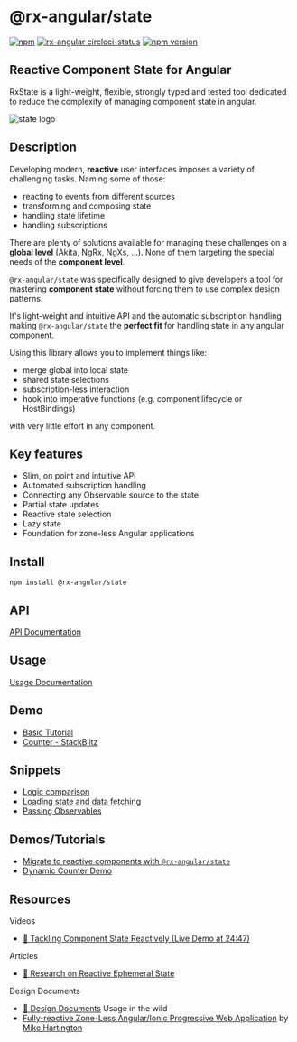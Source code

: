 # @rx-angular/state

[![npm](https://img.shields.io/npm/v/%40rx-angular%2Fstate.svg)](https://www.npmjs.com/package/%40rx-angular%2Fstate)
[![rx-angular circleci-status](https://circleci.com/gh/BioPhoton/rx-angular.svg?style=shield)](https://circleci.com/gh/BioPhoton/rx-angular)
[![npm version](https://badge.fury.io/js/%40rx-angular%2Fstate.svg)](https://www.npmjs.com/@rx-angular/state)

## Reactive Component State for Angular

RxState is a light-weight, flexible, strongly typed and tested tool dedicated to reduce the complexity of managing component state in angular.

![state logo](https://raw.githubusercontent.com/BioPhoton/rx-angular/master/libs/state/images/state_logo.png)

## Description

Developing modern, **reactive** user interfaces imposes a variety of challenging tasks. Naming some of those:

- reacting to events from different sources
- transforming and composing state
- handling state lifetime
- handling subscriptions

There are plenty of solutions available for managing these challenges on a **global level** (Akita, NgRx, NgXs, ...).
None of them targeting the special needs of the **component level**.

`@rx-angular/state` was specifically designed to give developers a tool for mastering **component state** without forcing
them to use complex design patterns.

It's light-weight and intuitive API and the automatic subscription handling making `@rx-angular/state`
the **perfect fit** for handling state in any angular component.

Using this library allows you to implement things like:

- merge global into local state
- shared state selections
- subscription-less interaction
- hook into imperative functions (e.g. component lifecycle or HostBindings)

with very little effort in any component.

## Key features

- Slim, on point and intuitive API
- Automated subscription handling
- Connecting any Observable source to the state
- Partial state updates
- Reactive state selection
- Lazy state
- Foundation for zone-less Angular applications

## Install

`npm install @rx-angular/state`

## API

[API Documentation](https://github.com/BioPhoton/rx-angular/tree/master/libs/state/docs/api.md)

## Usage

[Usage Documentation](https://github.com/BioPhoton/rx-angular/tree/master/libs/state/docs/usage.md)

## Demo

- [Basic Tutorial](https://github.com/BioPhoton/rx-angular/tree/master/apps/rx-angular-state-demo)
- [Counter - StackBlitz](https://stackblitz.com/edit/rx-angular-state-counter-demo?file=src%2Fapp%2Fcounter%2Fcounter.component.ts)

## Snippets

- [Logic comparison](https://github.com/BioPhoton/rx-angular/tree/master/libs/state/docs/snippets/component-logic-comparison.md)
- [Loading state and data fetching](https://github.com/BioPhoton/rx-angular/tree/master/libs/state/docs/snippets/fetch-user.md)
- [Passing Observables](https://github.com/BioPhoton/rx-angular/tree/master/libs/state/docs/snippets/passing-observables-directly.md)

## Demos/Tutorials

- [Migrate to reactive components with `@rx-angular/state`](https://github.com/BioPhoton/rx-angular/tree/master/apps/state-demo/app/examples/demo-basics)
- [Dynamic Counter Demo](https://stackblitz.com/edit/rx-angular-state-counter-demo?file=src%2Fapp%2Fcounter%2Fcounter.component.ts)

## Resources

Videos

- [🎥 Tackling Component State Reactively (Live Demo at 24:47)](https://www.youtube.com/watch?v=I8uaHMs8rw0)

Articles

- [💾 Research on Reactive Ephemeral State](https://dev.to/rxjs/research-on-reactive-ephemeral-state-in-component-oriented-frameworks-38lk)

Design Documents

- [💾 Design Documents](https://hackmd.io/wVkWRc3XQWmtM6YcktRTrA)
  Usage in the wild
- [Fully-reactive Zone-Less Angular/Ionic Progressive Web Application](https://startrack-ng.web.app/search) by [Mike Hartington](https://twitter.com/mhartington)
